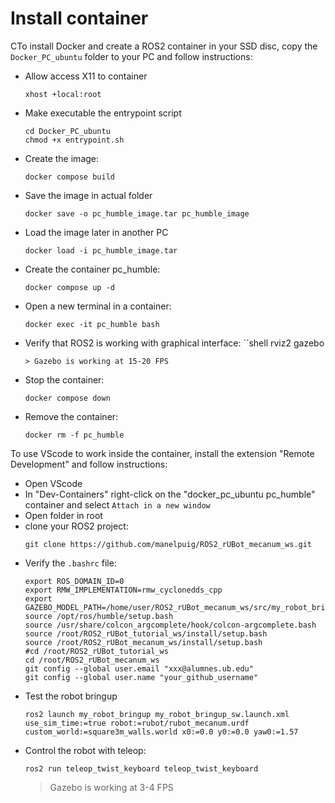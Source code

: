 # Install container

CTo install Docker and create a ROS2 container in your SSD disc, copy the `Docker_PC_ubuntu` folder to your PC and follow instructions:

- Allow access X11 to container
    ```shell
    xhost +local:root
    ```
- Make executable the entrypoint script
    ```shell
    cd Docker_PC_ubuntu
    chmod +x entrypoint.sh
    ```
- Create the image:
    ```shell
    docker compose build
    ```
- Save the image in actual folder
    ```shell
    docker save -o pc_humble_image.tar pc_humble_image
    ```
- Load the image later in another PC
    ```shell
    docker load -i pc_humble_image.tar
    ```
- Create the container pc_humble:
    ```shell
    docker compose up -d
    ```
- Open a new terminal in a container:
    ```shell
    docker exec -it pc_humble bash
    ```
- Verify that ROS2 is working with graphical interface:
    ``shell
    rviz2
    gazebo
    ```
    > Gazebo is working at 15-20 FPS
- Stop the container:
    ```shell
    docker compose down
    ```
- Remove the container:
    ```shell
    docker rm -f pc_humble
    ```

To use VScode to work inside the container, install the extension "Remote Development" and follow instructions:
- Open VScode
- In "Dev-Containers" right-click on the "docker_pc_ubuntu pc_humble" container and select `Attach in a new window`
- Open folder in root
- clone your ROS2 project:
    ```shell
    git clone https://github.com/manelpuig/ROS2_rUBot_mecanum_ws.git
    ```
- Verify the `.bashrc` file:
    ```shell
    export ROS_DOMAIN_ID=0
    export RMW_IMPLEMENTATION=rmw_cyclonedds_cpp
    export GAZEBO_MODEL_PATH=/home/user/ROS2_rUBot_mecanum_ws/src/my_robot_bringup/models:$GAZEBO_MODEL_PATH
    source /opt/ros/humble/setup.bash
    source /usr/share/colcon_argcomplete/hook/colcon-argcomplete.bash
    source /root/ROS2_rUBot_tutorial_ws/install/setup.bash
    source /root/ROS2_rUBot_mecanum_ws/install/setup.bash
    #cd /root/ROS2_rUBot_tutorial_ws
    cd /root/ROS2_rUBot_mecanum_ws
    git config --global user.email "xxx@alumnes.ub.edu"
    git config --global user.name "your_github_username"
    ```
- Test the robot bringup
    ```shell
    ros2 launch my_robot_bringup my_robot_bringup_sw.launch.xml use_sim_time:=true robot:=rubot/rubot_mecanum.urdf custom_world:=square3m_walls.world x0:=0.0 y0:=0.0 yaw0:=1.57
    ```
- Control the robot with teleop:
    ```shell
    ros2 run teleop_twist_keyboard teleop_twist_keyboard
    ```
    > Gazebo is working at 3-4 FPS 